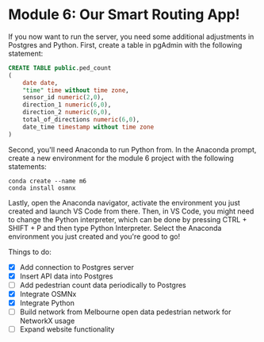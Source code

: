 # Module 6: Our Smart Routing App!

If you now want to run the server, you need some additional adjustments in Postgres and Python. First, create a table in pgAdmin with the following statement:
```SQL
CREATE TABLE public.ped_count
(
    date date,
    "time" time without time zone,
    sensor_id numeric(2,0),
    direction_1 numeric(6,0),
    direction_2 numeric(6,0),
    total_of_directions numeric(6,0),
    date_time timestamp without time zone
)
```
Second, you'll need Anaconda to run Python from. In the Anaconda prompt, create a new environment for the module 6 project with the following statements:
```
conda create --name m6
conda install osmnx
```
Lastly, open the Anaconda navigator, activate the environment you just created and launch VS Code from there. Then, in VS Code, you might need to change the Python interpreter, which can be done by pressing CTRL + SHIFT + P and then type Python Interpreter. Select the Anaconda environment you just created and you're good to go!

Things to do:

- [x] Add connection to Postgres server
- [x] Insert API data into Postgres
- [ ] Add pedestrian count data periodically to Postgres
- [x] Integrate OSMNx 
- [x] Integrate Python
- [ ] Build network from Melbourne open data pedestrian network for NetworkX usage
- [ ] Expand website functionality
